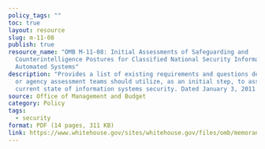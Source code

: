 ```yaml
---
policy_tags: ""
toc: true
layout: resource
slug: m-11-08
publish: true
resource_name: "OMB M-11-08: Initial Assessments of Safeguarding and
  Counterintelligence Postures for Classified National Security Information in
  Automated Systems"
description: "Provides a list of existing requirements and questions department
  or agency assessment teams should utilize, as an initial step, to assess the
  current state of information systems security. Dated January 3, 2011. "
source: Office of Management and Budget
category: Policy
tags:
  - security
format: PDF (14 pages, 311 KB)
link: https://www.whitehouse.gov/sites/whitehouse.gov/files/omb/memoranda/2011/m11-08.pdf
---
```

